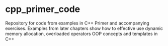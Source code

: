 # cpp_primer_code
Repository for code from examples in C++ Primer and accompanying exercises.
Examples from later chapters show how to effective use dynamic memory allocation, overloaded operators
OOP concepts and templates in C++
